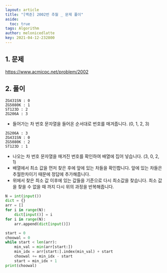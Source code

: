 ```yaml
---
layout: article
title: "[백준] 2002번 추월 _ 문제 풀이"
aside:
  toc: true
tags: Algorithm 
author: melonicedlatte
key: 2021-04-12-232800
---
```


## 1. 문제

https://www.acmicpc.net/problem/2002

## 2. 풀이

~~~
ZG431SN : 0
ZG5080K : 1
ST123D : 2
ZG206A : 3
~~~

- 들어가는 차 번호 문자열을 들어온 순서대로 번호를 매겨줍니다. (0, 1, 2, 3)

~~~
ZG206A : 3
ZG431SN : 0
ZG5080K : 2
ST123D : 1
~~~

- 나오는 차 번호 문자열을 매겨진 번호를 확인하여 배열에 집어 넣습니다. (3, 0, 2, 1)
- 배열에서 최소 값을 먼저 찾은 후에 앞에 있는 차들을 확인합니다. 앞에 있는 차들은 추월한차이기 때문에 정답에 추가해줍니다.
- 위에서 찾은 최소 값 이후에 있는 값들을 기준으로 다시 최소값을 찾습니다. 최소 값을 찾을 수 없을 때 까지 다시 위의 과정을 반복해줍니다. 

~~~python
N = int(input())
dict = {}
arr = []
for i in range(N):
    dict[input()] = i
for i in range(N):
    arr.append(dict[input()])

start = 0
choowal = 0
while start < len(arr):
    min_val = min(arr[start:])
    min_idx = arr[start:].index(min_val) + start
    choowal += min_idx - start
    start = min_idx + 1
print(choowal)
~~~